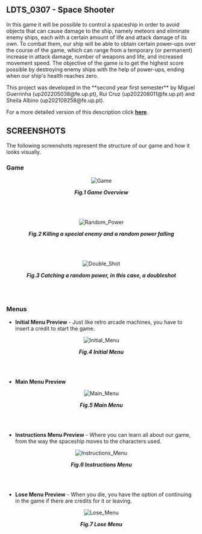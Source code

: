 ## LDTS_0307 - Space Shooter

In this game it will be possible to control a spaceship in order to avoid objects that can cause damage to the ship, namely meteors and eliminate enemy ships, each with a certain amount of life and attack damage of its own. To combat them, our ship will be able to obtain certain power-ups over the course of the game, which can range from a temporary (or permanent) increase in attack damage, number of weapons and life, and increased movement speed.
The objective of the game is to get the highest score possible by destroying enemy ships with the help of power-ups, ending when our ship's health reaches zero.
<p>This project was developed in the **second year first semester** by Miguel Guerrinha (up202205038@fe.up.pt), Rui Cruz (up202208011@fe.up.pt) and Sheila Albino (up202109258@fe.up.pt).</p>

For a more detailed version of this description click [**here**](./docs/README.md).

## SCREENSHOTS

The following screenshots represent the structure of our game and how it looks visually.

### Game
<p align="center" justify="center">
  <img src="docs/Images/game.png" alt="Game">
</p>
<p align="center">
    <b><i>Fig.1 Game Overview</i></b>
</p>
<br>
<br />

<p align="center" justify="center">
  <img src="docs/Images/game_power.png" alt="Random_Power">
</p>
<p align="center">
    <b><i>Fig.2 Killing a special enemy and a random power falling</i></b>
</p>
<br>
<br />

<p align="center" justify="center">
  <img src="docs/Images/game_doubleshot.png" alt="Double_Shot">
</p>
<p align="center">
    <b><i>Fig.3 Catching a random power, in this case, a doubleshot</i></b>
</p>
<br>
<br />

### Menus

- **Initial Menu Preview** - Just like retro arcade machines, you have to insert a credit to start the game.
<p align="center" justify="center">
  <img src="docs/Images/initial_menu.png" alt="Initial_Menu">
</p>
<p align="center">
    <b><i>Fig.4 Initial Menu</i></b>
</p>
<br>
<br />

- **Main Menu Preview**
<p align="center" justify="center">
  <img src="docs/Images/default_menu.png" alt="Main_Menu">
</p>
<p align="center">
    <b><i>Fig.5 Main Menu</i></b>
</p>
<br>
<br />

- **Instructions Menu Preview** - Where you can learn all about our game, from the way the spaceship moves to the characters used.
<p align="center" justify="center">
  <img src="docs/Images/instructions_menu.png" alt="Instructions_Menu">
</p>
<p align="center">
    <b><i>Fig.6 Instructions Menu</i></b>
</p>
<br>
<br />

- **Lose Menu Preview** - When you die, you have the option of continuing in the game if there are credits for it or leaving.
<p align="center" justify="center">
  <img src="docs/Images/lose_menu.png" alt="Lose_Menu">
</p>
<p align="center">
    <b><i>Fig.7 Lose Menu</i></b>
</p>
<br>
<br />
